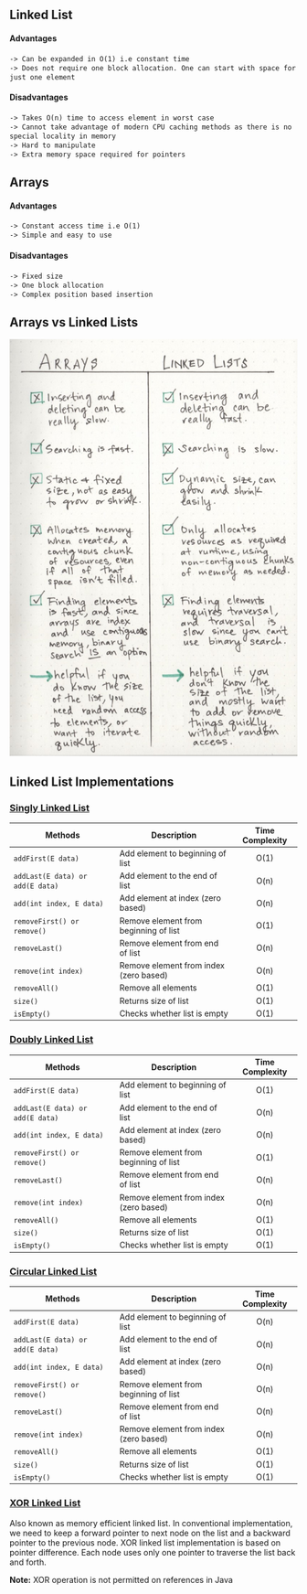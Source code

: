 ## Linked List

#### Advantages
```
-> Can be expanded in O(1) i.e constant time 
-> Does not require one block allocation. One can start with space for just one element
```

#### Disadvantages
```
-> Takes O(n) time to access element in worst case
-> Cannot take advantage of modern CPU caching methods as there is no special locality in memory
-> Hard to manipulate
-> Extra memory space required for pointers
```


## Arrays

#### Advantages
```
-> Constant access time i.e O(1)
-> Simple and easy to use
```

#### Disadvantages
```
-> Fixed size
-> One block allocation
-> Complex position based insertion
```

## Arrays vs Linked Lists
<img src="./linked-lists-vs-arrays.jpeg">

## Linked List Implementations

### [Singly Linked List](LinkedList.java)

Methods | Description | Time Complexity
--- | --- |:---:|
`addFirst(E data)                `| Add element to beginning of list  | O(1)     
`addLast(E data) or add(E data)  `| Add element to the end of list    | O(n)
`add(int index, E data)          `| Add element at index (zero based) | O(n)     
`removeFirst() or remove()       `| Remove element from beginning of list | O(1)
`removeLast()                    `| Remove element from end of list   | O(n)
`remove(int index)               `| Remove element from index (zero based) | O(n)
`removeAll()                     `| Remove all elements               | O(1)
`size()                          `| Returns size of list              | O(1)
`isEmpty()                       `| Checks whether list is empty      | O(1)


### [Doubly Linked List](DoublyLinkedList.java)

Methods | Description | Time Complexity
--- | --- | :---:
`addFirst(E data)                `| Add element to beginning of list  | O(1)     
`addLast(E data) or add(E data)  `| Add element to the end of list    | O(n)
`add(int index, E data)          `| Add element at index (zero based) | O(n)     
`removeFirst() or remove()       `| Remove element from beginning of list | O(1)
`removeLast()                    `| Remove element from end of list   | O(n)
`remove(int index)               `| Remove element from index (zero based) | O(n)
`removeAll()                     `| Remove all elements               | O(1)
`size()                          `| Returns size of list              | O(1)
`isEmpty()                       `| Checks whether list is empty      | O(1)


### [Circular Linked List](CircularLinkedList.java)

Methods | Description | Time Complexity
--- | --- | :---:
`addFirst(E data)                `| Add element to beginning of list  | O(n)     
`addLast(E data) or add(E data)  `| Add element to the end of list    | O(n)
`add(int index, E data)          `| Add element at index (zero based) | O(n)     
`removeFirst() or remove()       `| Remove element from beginning of list | O(n)
`removeLast()                    `| Remove element from end of list   | O(n)
`remove(int index)               `| Remove element from index (zero based) | O(n)
`removeAll()                     `| Remove all elements               | O(1)
`size()                          `| Returns size of list              | O(1)
`isEmpty()                       `| Checks whether list is empty      | O(1)

### [XOR Linked List](http://www.linuxjournal.com/article/6828)
Also known as memory efficient linked list. In conventional implementation, we need to keep a forward pointer to next node on the list and a backward pointer to the previous node. XOR linked list implementation is based on pointer difference. Each node uses only one pointer to traverse the list back and forth. 

**Note:** XOR operation is not permitted on references in Java

